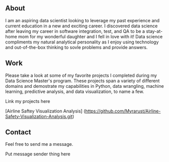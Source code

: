 ## About

I am an aspiring data scientist looking to leverage my past experience and current education in a new and exciting career. I discovered data science after leaving my career in software integration, test, and QA to be a stay-at-home mom for my wonderful daughter and I fell in love with it! Data science compliments my natural analytical personality as I enjoy using technology and out-of-the-box thinking to sovle problems and provide answers. 

## Work

Please take a look at some of my favorite projects I completed during my Data Science Master's program. These projects span a variety of different domains and demostrate my capabilities in Python, data wrangling, machine learning, predictive analysis, and data visualization, to name a few.

Link my projects here

[Airline Saftey Visualization Analysis] (https://github.com/Myrarust/Airline-Safety-Visualization-Analysis.git)

## Contact

Feel free to send me a message.

Put message sender thing here

